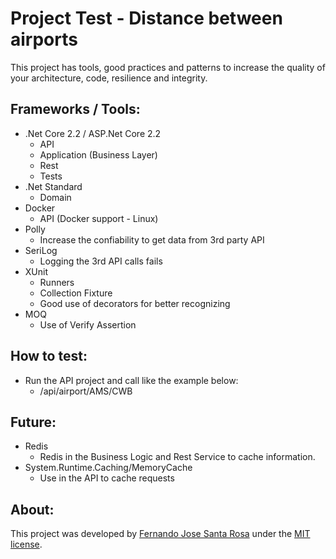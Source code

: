 Project Test -  Distance between airports
=====================
This project has tools, good practices and patterns to increase the quality of your architecture, code, resilience and integrity.

## Frameworks / Tools:

- .Net Core 2.2 / ASP.Net Core 2.2
  - API
  - Application (Business Layer)
  - Rest 
  - Tests
- .Net Standard
  - Domain
- Docker  
  - API (Docker support - Linux)
- Polly  
  - Increase the confiability to get data from 3rd party API
- SeriLog
  - Logging the 3rd API calls fails
- XUnit
  - Runners
  - Collection Fixture
  - Good use of decorators for better recognizing
- MOQ
  - Use of Verify Assertion

## How to test:
  - Run the API project and call like the example below:
    - /api/airport/AMS/CWB

## Future:
  - Redis
    - Redis in the Business Logic and Rest Service to cache information.
  - System.Runtime.Caching/MemoryCache  
    - Use in the API to cache requests
   

## About:
This project was developed by [Fernando Jose Santa Rosa](https://fernandojs.com) under the [MIT license](LICENSE).
